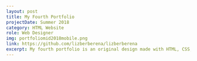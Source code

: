 ```yaml
---
layout: post
title: My Fourth Portfolio
projectDate: Summer 2018
category: HTML Website
role: Web Designer
img: portfoliomid2018mobile.png
link: https://github.com/lizberberena/lizberberena
excerpt: My fourth portfolio is an original design made with HTML, CSS, Bootstrap, and some Javascript.
---
```

